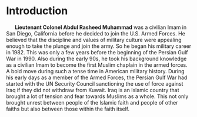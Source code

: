 # Introduction

&nbsp;&nbsp;&nbsp;&nbsp;&nbsp;&nbsp;**Lieutenant Colonel Abdul Rasheed Muhammad** was a civilian Imam in San Diego, California before he decided to join the U.S. Armed Forces. He believed that the discipline and values of military culture were appealing enough to take the plunge and join the army. So he began his military career in 1982. This was only a few years before the beginning of the Persian Gulf War in 1990.  Also during the early 90s, he took his background knowledge as a civilian Imam to become the first Muslim chaplain in the armed forces. A bold move during such a tense time in American military history.  During his early days as a member of the Armed Forces, the Persian Gulf War had started with the UN Security Council sanctioning the use of force against Iraq if they did not withdraw from Kuwait. Iraq is an Islamic country that brought a lot of tension and fear towards Muslims as a whole. This not only brought unrest between people of the Islamic faith and people of other faiths but also between those within the faith itself. 
